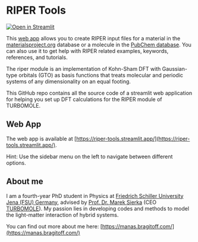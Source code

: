 # RIPER Tools 
[![Open in Streamlit](https://static.streamlit.io/badges/streamlit_badge_black_white.svg)](https://riper-tools.streamlit.app/)

This [web app](https://riper-tools.streamlit.app/) allows you to create RIPER input files for a material in the [materialsproject.org](https://next-gen.materialsproject.org/) database or a molecule in the [PubChem database](https://pubchem.ncbi.nlm.nih.gov/).
You can also use it to get help with RIPER related examples, keywords, references, and tutorials.

The riper module is an implementation of Kohn-Sham DFT with Gaussian-type orbitals
(GTO) as basis functions that treats molecular and periodic systems of any dimensionality on an equal footing.

This GitHub repo contains all the source code of a streamlit web application for helping you set up DFT calculations for the RIPER module of TURBOMOLE. 


## Web App
The web app is available at [https://riper-tools.streamlit.app/](https://riper-tools.streamlit.app/).

Hint: Use the sidebar menu on the left to navigate between different options.


## About me
I am a fourth-year PhD student in Physics at [Friedrich Schiller University Jena (FSU) Germany](https://www.uni-jena.de/), advised by [Prof. Dr. Marek Sierka](https://www.cmsg.uni-jena.de/) (CEO [TURBOMOLE](https://www.turbomole.org/)).
My passion lies in developing codes and methods to model the light-matter interaction of hybrid systems. 

You can find out more about me here: [https://manas.bragitoff.com/](https://manas.bragitoff.com/)
